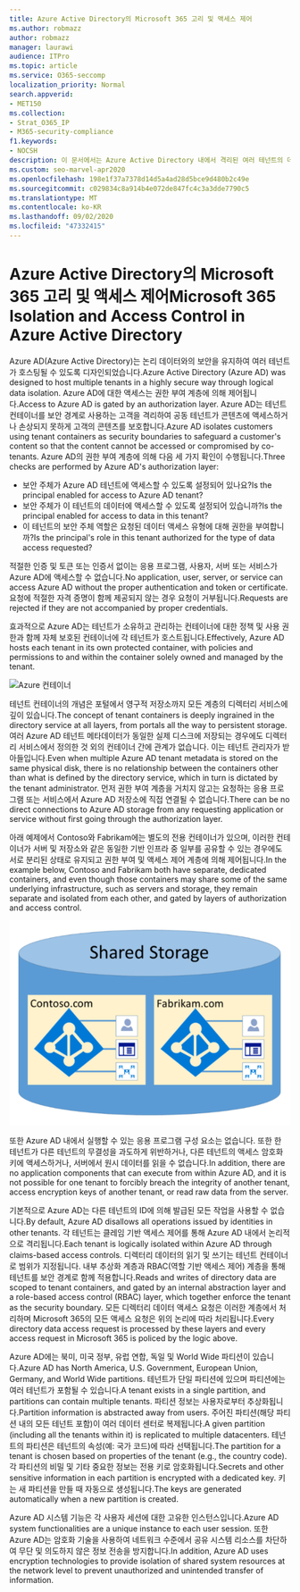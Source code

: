 ```yaml
---
title: Azure Active Directory의 Microsoft 365 고리 및 액세스 제어
ms.author: robmazz
author: robmazz
manager: laurawi
audience: ITPro
ms.topic: article
ms.service: O365-seccomp
localization_priority: Normal
search.appverid:
- MET150
ms.collection:
- Strat_O365_IP
- M365-security-compliance
f1.keywords:
- NOCSH
description: 이 문서에서는 Azure Active Directory 내에서 격리된 여러 테넌트의 데이터를 격리하기 위해 격리 및 액세스 제어가 작동되는 방법을 설명합니다.
ms.custom: seo-marvel-apr2020
ms.openlocfilehash: 198e1f37a7378d14d5a4ad28d5bce9d480b2c49e
ms.sourcegitcommit: c029834c8a914b4e072de847fc4c3a3dde7790c5
ms.translationtype: MT
ms.contentlocale: ko-KR
ms.lasthandoff: 09/02/2020
ms.locfileid: "47332415"
---
```

# <a name="microsoft-365-isolation-and-access-control-in-azure-active-directory"></a><span data-ttu-id="0b1f1-103">Azure Active Directory의 Microsoft 365 고리 및 액세스 제어</span><span class="sxs-lookup"><span data-stu-id="0b1f1-103">Microsoft 365 Isolation and Access Control in Azure Active Directory</span></span>

<span data-ttu-id="0b1f1-104">Azure AD(Azure Active Directory)는 논리 데이터와의 보안을 유지하여 여러 테넌트가 호스팅될 수 있도록 디자인되었습니다.</span><span class="sxs-lookup"><span data-stu-id="0b1f1-104">Azure Active Directory (Azure AD) was designed to host multiple tenants in a highly secure way through logical data isolation.</span></span> <span data-ttu-id="0b1f1-105">Azure AD에 대한 액세스는 권한 부여 계층에 의해 제어됩니다.</span><span class="sxs-lookup"><span data-stu-id="0b1f1-105">Access to Azure AD is gated by an authorization layer.</span></span> <span data-ttu-id="0b1f1-106">Azure AD는 테넌트 컨테이너를 보안 경계로 사용하는 고객을 격리하여 공동 테넌트가 콘텐츠에 액세스하거나 손상되지 못하게 고객의 콘텐츠를 보호합니다.</span><span class="sxs-lookup"><span data-stu-id="0b1f1-106">Azure AD isolates customers using tenant containers as security boundaries to safeguard a customer's content so that the content cannot be accessed or compromised by co-tenants.</span></span> <span data-ttu-id="0b1f1-107">Azure AD의 권한 부여 계층에 의해 다음 세 가지 확인이 수행됩니다.</span><span class="sxs-lookup"><span data-stu-id="0b1f1-107">Three checks are performed by Azure AD's authorization layer:</span></span>

- <span data-ttu-id="0b1f1-108">보안 주체가 Azure AD 테넌트에 액세스할 수 있도록 설정되어 있나요?</span><span class="sxs-lookup"><span data-stu-id="0b1f1-108">Is the principal enabled for access to Azure AD tenant?</span></span>
- <span data-ttu-id="0b1f1-109">보안 주체가 이 테넌트의 데이터에 액세스할 수 있도록 설정되어 있습니까?</span><span class="sxs-lookup"><span data-stu-id="0b1f1-109">Is the principal enabled for access to data in this tenant?</span></span>
- <span data-ttu-id="0b1f1-110">이 테넌트의 보안 주체 역할은 요청된 데이터 액세스 유형에 대해 권한을 부여합니까?</span><span class="sxs-lookup"><span data-stu-id="0b1f1-110">Is the principal's role in this tenant authorized for the type of data access requested?</span></span>

<span data-ttu-id="0b1f1-111">적절한 인증 및 토큰 또는 인증서 없이는 응용 프로그램, 사용자, 서버 또는 서비스가 Azure AD에 액세스할 수 없습니다.</span><span class="sxs-lookup"><span data-stu-id="0b1f1-111">No application, user, server, or service can access Azure AD without the proper authentication and token or certificate.</span></span> <span data-ttu-id="0b1f1-112">요청에 적절한 자격 증명이 함께 제공되지 않는 경우 요청이 거부됩니다.</span><span class="sxs-lookup"><span data-stu-id="0b1f1-112">Requests are rejected if they are not accompanied by proper credentials.</span></span>

<span data-ttu-id="0b1f1-113">효과적으로 Azure AD는 테넌트가 소유하고 관리하는 컨테이너에 대한 정책 및 사용 권한과 함께 자체 보호된 컨테이너에 각 테넌트가 호스트됩니다.</span><span class="sxs-lookup"><span data-stu-id="0b1f1-113">Effectively, Azure AD hosts each tenant in its own protected container, with policies and permissions to and within the container solely owned and managed by the tenant.</span></span>
 
![Azure 컨테이너](../media/office-365-isolation-azure-container.png)

<span data-ttu-id="0b1f1-115">테넌트 컨테이너의 개념은 포털에서 영구적 저장소까지 모든 계층의 디렉터리 서비스에 깊이 있습니다.</span><span class="sxs-lookup"><span data-stu-id="0b1f1-115">The concept of tenant containers is deeply ingrained in the directory service at all layers, from portals all the way to persistent storage.</span></span> <span data-ttu-id="0b1f1-116">여러 Azure AD 테넌트 메타데이터가 동일한 실제 디스크에 저장되는 경우에도 디렉터리 서비스에서 정의한 것 외의 컨테이너 간에 관계가 없습니다. 이는 테넌트 관리자가 받아들입니다.</span><span class="sxs-lookup"><span data-stu-id="0b1f1-116">Even when multiple Azure AD tenant metadata is stored on the same physical disk, there is no relationship between the containers other than what is defined by the directory service, which in turn is dictated by the tenant administrator.</span></span> <span data-ttu-id="0b1f1-117">먼저 권한 부여 계층을 거치지 않고는 요청하는 응용 프로그램 또는 서비스에서 Azure AD 저장소에 직접 연결될 수 없습니다.</span><span class="sxs-lookup"><span data-stu-id="0b1f1-117">There can be no direct connections to Azure AD storage from any requesting application or service without first going through the authorization layer.</span></span>

<span data-ttu-id="0b1f1-118">아래 예제에서 Contoso와 Fabrikam에는 별도의 전용 컨테이너가 있으며, 이러한 컨테이너가 서버 및 저장소와 같은 동일한 기반 인프라 중 일부를 공유할 수 있는 경우에도 서로 분리된 상태로 유지되고 권한 부여 및 액세스 제어 계층에 의해 제어됩니다.</span><span class="sxs-lookup"><span data-stu-id="0b1f1-118">In the example below, Contoso and Fabrikam both have separate, dedicated containers, and even though those containers may share some of the same underlying infrastructure, such as servers and storage, they remain separate and isolated from each other, and gated by layers of authorization and access control.</span></span>
 
![Azure 전용 컨테이너](../media/office-365-isolation-azure-dedicated-containers.png)

<span data-ttu-id="0b1f1-120">또한 Azure AD 내에서 실행할 수 있는 응용 프로그램 구성 요소는 없습니다. 또한 한 테넌트가 다른 테넌트의 무결성을 과도하게 위반하거나, 다른 테넌트의 액세스 암호화 키에 액세스하거나, 서버에서 원시 데이터를 읽을 수 없습니다.</span><span class="sxs-lookup"><span data-stu-id="0b1f1-120">In addition, there are no application components that can execute from within Azure AD, and it is not possible for one tenant to forcibly breach the integrity of another tenant, access encryption keys of another tenant, or read raw data from the server.</span></span>

<span data-ttu-id="0b1f1-121">기본적으로 Azure AD는 다른 테넌트의 ID에 의해 발급된 모든 작업을 사용할 수 없습니다.</span><span class="sxs-lookup"><span data-stu-id="0b1f1-121">By default, Azure AD disallows all operations issued by identities in other tenants.</span></span> <span data-ttu-id="0b1f1-122">각 테넌트는 클레임 기반 액세스 제어를 통해 Azure AD 내에서 논리적으로 격리됩니다.</span><span class="sxs-lookup"><span data-stu-id="0b1f1-122">Each tenant is logically isolated within Azure AD through claims-based access controls.</span></span> <span data-ttu-id="0b1f1-123">디렉터리 데이터의 읽기 및 쓰기는 테넌트 컨테이너로 범위가 지정됩니다. 내부 추상화 계층과 RBAC(역할 기반 액세스 제어) 계층을 통해 테넌트를 보안 경계로 함께 적용합니다.</span><span class="sxs-lookup"><span data-stu-id="0b1f1-123">Reads and writes of directory data are scoped to tenant containers, and gated by an internal abstraction layer and a role-based access control (RBAC) layer, which together enforce the tenant as the security boundary.</span></span> <span data-ttu-id="0b1f1-124">모든 디렉터리 데이터 액세스 요청은 이러한 계층에서 처리하며 Microsoft 365의 모든 액세스 요청은 위의 논리에 따라 처리됩니다.</span><span class="sxs-lookup"><span data-stu-id="0b1f1-124">Every directory data access request is processed by these layers and every access request in Microsoft 365 is policed by the logic above.</span></span>

<span data-ttu-id="0b1f1-125">Azure AD에는 북미, 미국 정부, 유럽 연합, 독일 및 World Wide 파티션이 있습니다.</span><span class="sxs-lookup"><span data-stu-id="0b1f1-125">Azure AD has North America, U.S. Government, European Union, Germany, and World Wide partitions.</span></span> <span data-ttu-id="0b1f1-126">테넌트가 단일 파티션에 있으며 파티션에는 여러 테넌트가 포함될 수 있습니다.</span><span class="sxs-lookup"><span data-stu-id="0b1f1-126">A tenant exists in a single partition, and partitions can contain multiple tenants.</span></span> <span data-ttu-id="0b1f1-127">파티션 정보는 사용자로부터 추상화됩니다.</span><span class="sxs-lookup"><span data-stu-id="0b1f1-127">Partition information is abstracted away from users.</span></span> <span data-ttu-id="0b1f1-128">주어진 파티션(해당 파티션 내의 모든 테넌트 포함)이 여러 데이터 센터로 복제됩니다.</span><span class="sxs-lookup"><span data-stu-id="0b1f1-128">A given partition (including all the tenants within it) is replicated to multiple datacenters.</span></span> <span data-ttu-id="0b1f1-129">테넌트의 파티션은 테넌트의 속성(예: 국가 코드)에 따라 선택됩니다.</span><span class="sxs-lookup"><span data-stu-id="0b1f1-129">The partition for a tenant is chosen based on properties of the tenant (e.g., the country code).</span></span> <span data-ttu-id="0b1f1-130">각 파티션의 비밀 및 기타 중요한 정보는 전용 키로 암호화됩니다.</span><span class="sxs-lookup"><span data-stu-id="0b1f1-130">Secrets and other sensitive information in each partition is encrypted with a dedicated key.</span></span> <span data-ttu-id="0b1f1-131">키는 새 파티션을 만들 때 자동으로 생성됩니다.</span><span class="sxs-lookup"><span data-stu-id="0b1f1-131">The keys are generated automatically when a new partition is created.</span></span>

<span data-ttu-id="0b1f1-132">Azure AD 시스템 기능은 각 사용자 세션에 대한 고유한 인스턴스입니다.</span><span class="sxs-lookup"><span data-stu-id="0b1f1-132">Azure AD system functionalities are a unique instance to each user session.</span></span> <span data-ttu-id="0b1f1-133">또한 Azure AD는 암호화 기술을 사용하여 네트워크 수준에서 공유 시스템 리소스를 차단하여 무단 및 의도하지 않은 정보 전송을 방지합니다.</span><span class="sxs-lookup"><span data-stu-id="0b1f1-133">In addition, Azure AD uses encryption technologies to provide isolation of shared system resources at the network level to prevent unauthorized and unintended transfer of information.</span></span>
